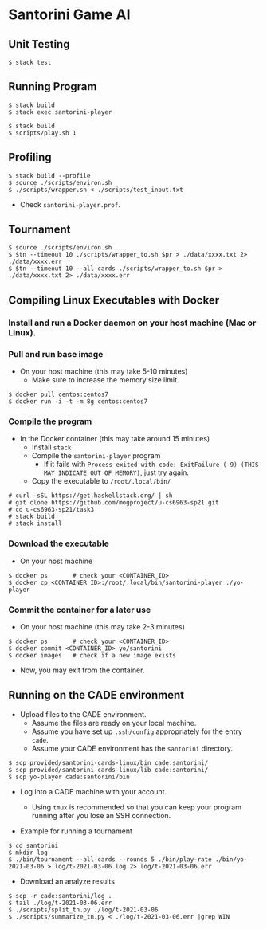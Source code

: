 # Santorini Game AI

## Unit Testing

```
$ stack test
```


## Running Program

```
$ stack build
$ stack exec santorini-player
```

```
$ stack build
$ scripts/play.sh 1
```

## Profiling

```
$ stack build --profile
$ source ./scripts/environ.sh
$ ./scripts/wrapper.sh < ./scripts/test_input.txt
```

- Check `santorini-player.prof`.


## Tournament

```
$ source ./scripts/environ.sh
$ $tn --timeout 10 ./scripts/wrapper_to.sh $pr > ./data/xxxx.txt 2> ./data/xxxx.err
$ $tn --timeout 10 --all-cards ./scripts/wrapper_to.sh $pr > ./data/xxxx.txt 2> ./data/xxxx.err
```


## Compiling Linux Executables with Docker

### Install and run a Docker daemon on your host machine (Mac or Linux).

### Pull and run base image

- On your host machine (this may take 5-10 minutes)
  - Make sure to increase the memory size limit.

```
$ docker pull centos:centos7
$ docker run -i -t -m 8g centos:centos7
```

### Compile the program

- In the Docker container (this may take around 15 minutes)
  - Install `stack`
  - Compile the `santorini-player` program
    - If it fails with `Process exited with code: ExitFailure (-9) (THIS MAY INDICATE OUT OF MEMORY)`, just try again.
  - Copy the executable to `/root/.local/bin/`

```
# curl -sSL https://get.haskellstack.org/ | sh
# git clone https://github.com/mogproject/u-cs6963-sp21.git
# cd u-cs6963-sp21/task3
# stack build
# stack install
```

### Download the executable

- On your host machine

```
$ docker ps       # check your <CONTAINER_ID>
$ docker cp <CONTAINER_ID>:/root/.local/bin/santorini-player ./yo-player
```

### Commit the container for a later use

- On your host machine (this may take 2-3 minutes)

```
$ docker ps       # check your <CONTAINER_ID>
$ docker commit <CONTAINER_ID> yo/santorini
$ docker images   # check if a new image exists
```

- Now, you may exit from the container.

## Running on the CADE environment

- Upload files to the CADE environment.
  - Assume the files are ready on your local machine.
  - Assume you have set up `.ssh/config` appropriately for the entry `cade`.
  - Assume your CADE environment has the `santorini` directory.

```
$ scp provided/santorini-cards-linux/bin cade:santorini/
$ scp provided/santorini-cards-linux/lib cade:santorini/
$ scp yo-player cade:santorini/bin
```

- Log into a CADE machine with your account.
  - Using `tmux` is recommended so that you can keep your program running after you lose an SSH connection.

- Example for running a tournament

```
$ cd santorini
$ mkdir log
$ ./bin/tournament --all-cards --rounds 5 ./bin/play-rate ./bin/yo-2021-03-06 > log/t-2021-03-06.log 2> log/t-2021-03-06.err
```

- Download an analyze results

```
$ scp -r cade:santorini/log .
$ tail ./log/t-2021-03-06.err
$ ./scripts/split_tn.py ./log/t-2021-03-06
$ ./scripts/summarize_tn.py < ./log/t-2021-03-06.err |grep WIN
```


